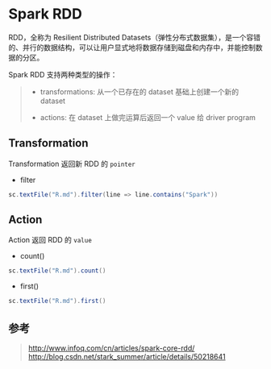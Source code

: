 # Spark RDD

RDD，全称为 Resilient Distributed Datasets（弹性分布式数据集），是一个容错的、并行的数据结构，可以让用户显式地将数据存储到磁盘和内存中，并能控制数据的分区。

Spark RDD 支持两种类型的操作：

> * transformations: 从一个已存在的 dataset 基础上创建一个新的 dataset
>
> * actions: 在 dataset 上做完运算后返回一个 value 给 driver program


## Transformation

Transformation 返回新 RDD 的 `pointer`

* filter

```scala
sc.textFile("R.md").filter(line => line.contains("Spark"))
```


## Action

Action 返回 RDD 的 `value`

* count()

```scala
sc.textFile("R.md").count()
```

* first()

```scala
sc.textFile("R.md").first()
```

## 参考

> http://www.infoq.com/cn/articles/spark-core-rdd/
> http://blog.csdn.net/stark_summer/article/details/50218641